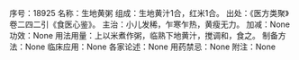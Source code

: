 序号：18925
名称：生地黄粥
组成：生地黄汁1合，红米1合。
出处：《医方类聚》卷二四二引《食医心鉴》。
主治：小儿发稀，乍寒乍热，黄瘦无力。
加减：None
功效：None
用法用量：上以米煮作粥，临熟下地黄汁，搅调和，食之。
制备方法：None
临床应用：None
各家论述：None
用药禁忌：None
附注：None
